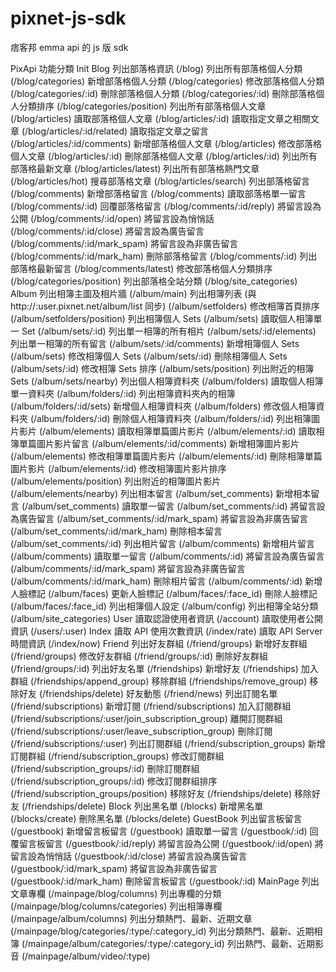 pixnet-js-sdk
=============
痞客邦 emma api 的 js 版 sdk

PixApi 功能分類
Init
Blog
    列出部落格資訊 (/blog)
    列出所有部落格個人分類 (/blog/categories)
    新增部落格個人分類 (/blog/categories)
    修改部落格個人分類 (/blog/categories/:id)
    刪除部落格個人分類 (/blog/categories/:id)
    刪除部落格個人分類排序 (/blog/categories/position)
    列出所有部落格個人文章 (/blog/articles)
    讀取部落格個人文章 (/blog/articles/:id)
    讀取指定文章之相關文章 (/blog/articles/:id/related)
    讀取指定文章之留言 (/blog/articles/:id/comments)
    新增部落格個人文章 (/blog/articles)
    修改部落格個人文章 (/blog/articles/:id)
    刪除部落格個人文章 (/blog/articles/:id)
    列出所有部落格最新文章 (/blog/articles/latest)
    列出所有部落格熱門文章 (/blog/articles/hot)
    搜尋部落格文章 (/blog/articles/search)
    列出部落格留言 (/blog/comments)
    新增部落格留言 (/blog/comments)
    讀取部落格單一留言 (/blog/comments/:id)
    回覆部落格留言 (/blog/comments/:id/reply)
    將留言設為公開 (/blog/comments/:id/open)
    將留言設為悄悄話 (/blog/comments/:id/close)
    將留言設為廣告留言 (/blog/comments/:id/mark_spam)
    將留言設為非廣告留言 (/blog/comments/:id/mark_ham)
    刪除部落格留言 (/blog/comments/:id)
    列出部落格最新留言 (/blog/comments/latest)
    修改部落格個人分類排序 (/blog/categories/position)
    列出部落格全站分類 (/blog/site_categories)
Album
    列出相簿主圖及相片牆 (/album/main)
    列出相簿列表 (與 http://:user.pixnet.net/album/list 同步) (/album/setfolders)
    修改相簿首頁排序 (/album/setfolders/position)
    列出相簿個人 Sets (/album/sets)
    讀取個人相簿單一 Set (/album/sets/:id)
    列出單一相簿的所有相片 (/album/sets/:id/elements)
    列出單一相簿的所有留言 (/album/sets/:id/comments)
    新增相簿個人 Sets (/album/sets)
    修改相簿個人 Sets (/album/sets/:id)
    刪除相簿個人 Sets (/album/sets/:id)
    修改相簿 Sets 排序 (/album/sets/position)
    列出附近的相簿 Sets (/album/sets/nearby)
    列出個人相簿資料夾 (/album/folders)
    讀取個人相簿單一資料夾 (/album/folders/:id)
    列出相簿資料夾內的相簿 (/album/folders/:id/sets)
    新增個人相簿資料夾 (/album/folders)
    修改個人相簿資料夾 (/album/folders/:id)
    刪除個人相簿資料夾 (/album/folders/:id)
    列出相簿圖片影片 (/album/elements)
    讀取相簿單篇圖片影片 (/album/elements/:id)
    讀取相簿單篇圖片影片留言 (/album/elements/:id/comments)
    新增相簿圖片影片 (/album/elements)
    修改相簿單篇圖片影片 (/album/elements/:id)
    刪除相簿單篇圖片影片 (/album/elements/:id)
    修改相簿圖片影片排序 (/album/elements/position)
    列出附近的相簿圖片影片 (/album/elements/nearby)
    列出相本留言 (/album/set_comments)
    新增相本留言 (/album/set_comments)
    讀取單一留言 (/album/set_comments/:id)
    將留言設為廣告留言 (/album/set_comments/:id/mark_spam)
    將留言設為非廣告留言 (/album/set_comments/:id/mark_ham)
    刪除相本留言 (/album/set_comments/:id)
    列出相片留言 (/album/comments)
    新增相片留言 (/album/comments)
    讀取單一留言 (/album/comments/:id)
    將留言設為廣告留言 (/album/comments/:id/mark_spam)
    將留言設為非廣告留言 (/album/comments/:id/mark_ham)
    刪除相片留言 (/album/comments/:id)
    新增人臉標記 (/album/faces)
    更新人臉標記 (/album/faces/:face_id)
    刪除人臉標記 (/album/faces/:face_id)
    列出相簿個人設定 (/album/config)
    列出相簿全站分類 (/album/site_categories)
User
    讀取認證使用者資訊 (/account)
    讀取使用者公開資訊 (/users/:user)
Index
    讀取 API 使用次數資訊 (/index/rate)
    讀取 API Server 時間資訊 (/index/now)
Friend
    列出好友群組 (/friend/groups)
    新增好友群組 (/friend/groups)
    修改好友群組 (/friend/groups/:id)
    刪除好友群組 (/friend/groups/:id)
    列出好友名單 (/friendships)
    新增好友 (/friendships)
    加入群組 (/friendships/append_group)
    移除群組 (/friendships/remove_group)
    移除好友 (/friendships/delete)
    好友動態 (/friend/news)
    列出訂閱名單 (/friend/subscriptions)
    新增訂閱 (/friend/subscriptions)
    加入訂閱群組 (/friend/subscriptions/:user/join_subscription_group)
    離開訂閱群組 (/friend/subscriptions/:user/leave_subscription_group)
    刪除訂閱 (/friend/subscriptions/:user)
    列出訂閱群組 (/friend/subscription_groups)
    新增訂閱群組 (/friend/subscription_groups)
    修改訂閱群組 (/friend/subscription_groups/:id)
    刪除訂閱群組 (/friend/subscription_groups/:id)
    修改訂閱群組排序 (/friend/subscription_groups/position)
    移除好友 (/friendships/delete)
    移除好友 (/friendships/delete)
Block
    列出黑名單 (/blocks)
    新增黑名單 (/blocks/create)
    刪除黑名單 (/blocks/delete)
GuestBook
    列出留言板留言 (/guestbook)
    新增留言板留言 (/guestbook)
    讀取單一留言 (/guestbook/:id)
    回覆留言板留言 (/guestbook/:id/reply)
    將留言設為公開 (/guestbook/:id/open)
    將留言設為悄悄話 (/guestbook/:id/close)
    將留言設為廣告留言 (/guestbook/:id/mark_spam)
    將留言設為非廣告留言 (/guestbook/:id/mark_ham)
    刪除留言板留言 (/guestbook/:id)
MainPage
    列出文章專欄 (/mainpage/blog/columns)
    列出專欄的分類 (/mainpage/blog/columns/categories)
    列出相簿專欄 (/mainpage/album/columns)
    列出分類熱門、最新、近期文章 (/mainpage/blog/categories/:type/:category_id)
    列出分類熱門、最新、近期相簿 (/mainpage/album/categories/:type/:category_id)
    列出熱門、最新、近期影音 (/mainpage/album/video/:type)
